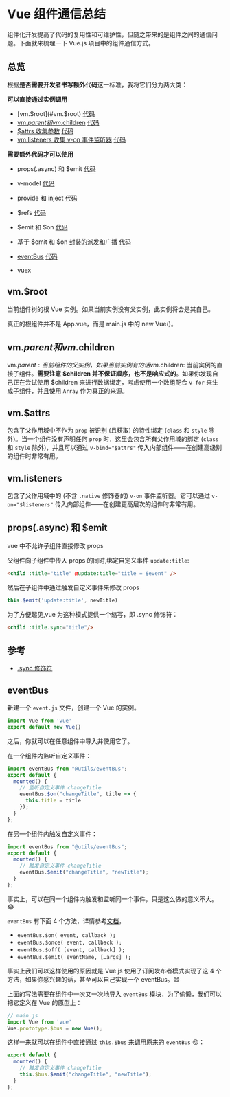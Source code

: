 # Vue 组件通信总结

组件化开发提高了代码的复用性和可维护性，但随之带来的是组件之间的通信问题。下面就来梳理一下 Vue.js 项目中的组件通信方式。

## 总览

根据**是否需要开发者书写额外代码**这一标准，我将它们分为两大类：

**可以直接通过实例调用**

+ [vm.$root](#vm.$root) [代码](./src/views/03)
+ [vm.$parent 和 vm.$children](#vm.$parent和vm.$children) [代码](./src/views/05)
+ [$attrs 收集参数](#vm.attrs) [代码](./src/views/09)
+ [vm.listeners 收集 v-on 事件监听器](#vm.listeners) [代码](./src/views/10)

**需要额外代码才可以使用**

+ props(.async) 和 $emit [代码](./src/views/01)
+ v-model [代码](./src/views/02)
+ provide 和 inject [代码](./src/views/04)
+ $refs [代码](./src/views/06)
+ $emit 和 $on [代码](./src/views/07)
+ 基于 $emit 和 $on 封装的派发和广播 [代码](./src/views/08)

+ [eventBus](#eventBus) [代码](./src/views/11)
+ vuex

## vm.$root

当前组件树的根 Vue 实例。如果当前实例没有父实例，此实例将会是其自己。

真正的根组件并不是 App.vue，而是 main.js 中的 new Vue()。

## vm.$parent和vm.$children

vm.$parent: 当前组件的父实例，如果当前实例有的话
vm.$children: 当前实例的直接子组件。**需要注意 $children 并不保证顺序，也不是响应式的**。如果你发现自己正在尝试使用 $children 来进行数据绑定，考虑使用一个数组配合 `v-for` 来生成子组件，并且使用 `Array` 作为真正的来源。

## vm.$attrs

包含了父作用域中不作为 `prop` 被识别 (且获取) 的特性绑定 (`class` 和 `style` 除外)。当一个组件没有声明任何 `prop` 时，这里会包含所有父作用域的绑定 (`class` 和 `style` 除外)，并且可以通过 `v-bind="$attrs"` 传入内部组件——在创建高级别的组件时非常有用。

## vm.listeners

包含了父作用域中的 (不含 `.native` 修饰器的) `v-on` 事件监听器。它可以通过 `v-on="$listeners"` 传入内部组件——在创建更高层次的组件时非常有用。

## props(.async) 和 $emit

vue 中不允许子组件直接修改 props

父组件向子组件中传入 props 的同时,绑定自定义事件 `update:title`:

```html
<child :title="title" @update:title="title = $event" />
```

然后在子组件中通过触发自定义事件来修改 props

```js
this.$emit('update:title', newTitle)
```


为了方便起见,vue 为这种模式提供一个缩写，即 .sync 修饰符：

```html
<child :title.sync="title"/>
```


## 参考

+ [.sync 修饰符](https://cn.vuejs.org/v2/guide/components-custom-events.html#sync-%E4%BF%AE%E9%A5%B0%E7%AC%A6)



## eventBus

新建一个 `event.js` 文件，创建一个 Vue 的实例。

```js
import Vue from 'vue'
export default new Vue()
```

之后，你就可以在任意组件中导入并使用它了。

在一个组件内监听自定义事件：

```js
import eventBus from "@utils/eventBus";
export default {
  mounted() {
    // 监听自定义事件 changeTitle
    eventBus.$on("changeTitle", title => {
      this.title = title
    });
  }
};
```

在另一个组件内触发自定义事件：

```js
import eventBus from "@utils/eventBus";
export default {
  mounted() {
    // 触发自定义事件 changeTitle
    eventBus.$emit("changeTitle", "newTitle");
  }
};
```

事实上，可以在同一个组件内触发和监听同一个事件，只是这么做的意义不大。:joy:

`eventBus` 有下面 4 个方法，详情参考[文档](https://cn.vuejs.org/v2/api/#%E5%AE%9E%E4%BE%8B%E6%96%B9%E6%B3%95-%E4%BA%8B%E4%BB%B6)，

+ `eventBus.$on( event, callback );`
+ `eventBus.$once( event, callback );`
+ `eventBus.$off( [event, callback] );`
+ `eventBus.$emit( eventName, […args] );`

事实上我们可以这样使用的原因就是 Vue.js 使用了订阅发布者模式实现了这 4 个方法，如果你感兴趣的话，甚至可以自己实现一个 eventBus。:smile:

上面的写法需要在组件中一次又一次地导入 `eventBus` 模块，为了偷懒，我们可以把它定义在 Vue 的原型上：

```js
// main.js
import Vue from 'vue'
Vue.prototype.$bus = new Vue();
```

这样一来就可以在组件中直接通过 `this.$bus` 来调用原来的 `eventBus` :stuck_out_tongue_closed_eyes:：

```js
export default {
  mounted() {
    // 触发自定义事件 changeTitle
    this.$bus.$emit("changeTitle", "newTitle");
  }
};
```